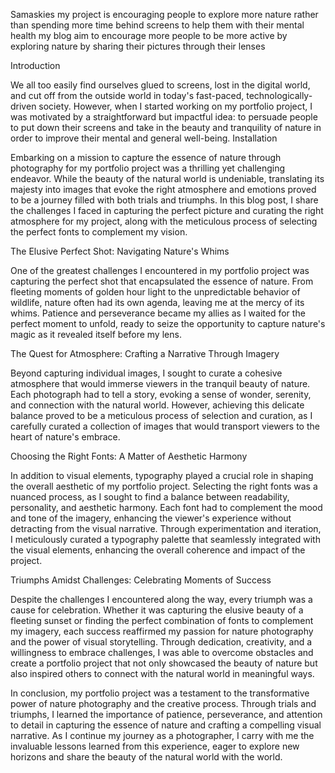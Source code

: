 Samaskies 
my project is encouraging people to explore  more nature rather than spending more time behind screens to help them with their mental health my blog aim to encourage more people to be more active by exploring nature by sharing their pictures through their lenses 

Introduction

We all too easily find ourselves glued to screens, lost in the digital world, and cut off from the outside world in today's fast-paced, technologically-driven society. However, when I started working on my portfolio project, I was motivated by a straightforward but impactful idea: to persuade people to put down their screens and take in the beauty and tranquility of nature in order to improve their mental and general well-being.
Installation

Embarking on a mission to capture the essence of nature through photography for my portfolio project was a thrilling yet challenging endeavor. While the beauty of the natural world is undeniable, translating its majesty into images that evoke the right atmosphere and emotions proved to be a journey filled with both trials and triumphs. In this blog post, I share the challenges I faced in capturing the perfect picture and curating the right atmosphere for my project, along with the meticulous process of selecting the perfect fonts to complement my vision.

The Elusive Perfect Shot: Navigating Nature's Whims

One of the greatest challenges I encountered in my portfolio project was capturing the perfect shot that encapsulated the essence of nature. From fleeting moments of golden hour light to the unpredictable behavior of wildlife, nature often had its own agenda, leaving me at the mercy of its whims. Patience and perseverance became my allies as I waited for the perfect moment to unfold, ready to seize the opportunity to capture nature's magic as it revealed itself before my lens.

The Quest for Atmosphere: Crafting a Narrative Through Imagery

Beyond capturing individual images, I sought to curate a cohesive atmosphere that would immerse viewers in the tranquil beauty of nature. Each photograph had to tell a story, evoking a sense of wonder, serenity, and connection with the natural world. However, achieving this delicate balance proved to be a meticulous process of selection and curation, as I carefully curated a collection of images that would transport viewers to the heart of nature's embrace.

Choosing the Right Fonts: A Matter of Aesthetic Harmony

In addition to visual elements, typography played a crucial role in shaping the overall aesthetic of my portfolio project. Selecting the right fonts was a nuanced process, as I sought to find a balance between readability, personality, and aesthetic harmony. Each font had to complement the mood and tone of the imagery, enhancing the viewer's experience without detracting from the visual narrative. Through experimentation and iteration, I meticulously curated a typography palette that seamlessly integrated with the visual elements, enhancing the overall coherence and impact of the project.

Triumphs Amidst Challenges: Celebrating Moments of Success

Despite the challenges I encountered along the way, every triumph was a cause for celebration. Whether it was capturing the elusive beauty of a fleeting sunset or finding the perfect combination of fonts to complement my imagery, each success reaffirmed my passion for nature photography and the power of visual storytelling. Through dedication, creativity, and a willingness to embrace challenges, I was able to overcome obstacles and create a portfolio project that not only showcased the beauty of nature but also inspired others to connect with the natural world in meaningful ways.

In conclusion, my portfolio project was a testament to the transformative power of nature photography and the creative process. Through trials and triumphs, I learned the importance of patience, perseverance, and attention to detail in capturing the essence of nature and crafting a compelling visual narrative. As I continue my journey as a photographer, I carry with me the invaluable lessons learned from this experience, eager to explore new horizons and share the beauty of the natural world with the world.






